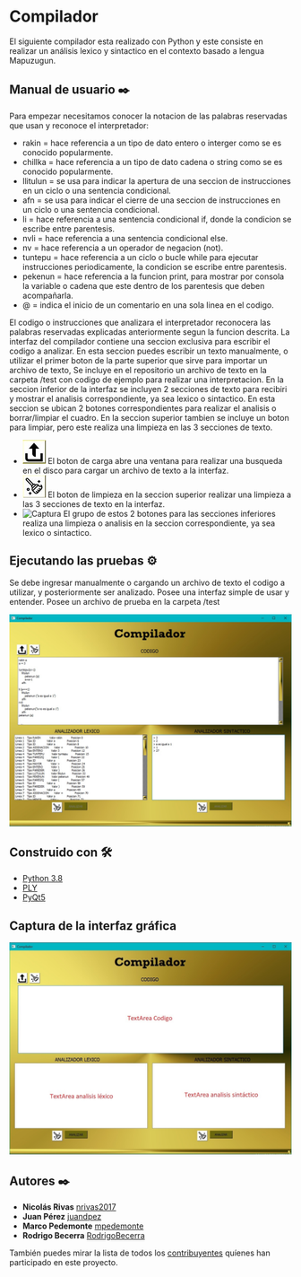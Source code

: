 # Compilador

El siguiente compilador esta realizado con Python y este consiste en realizar un análisis lexico y sintactico en el contexto basado a lengua Mapuzugun.

## Manual de usuario ✒️

Para empezar necesitamos conocer la notacion de las palabras reservadas que usan y reconoce el interpretador:

* rakin = hace referencia a un tipo de dato entero o interger como se es conocido popularmente.
* chillka = hace referencia a un tipo de dato cadena o string como se es conocido popularmente.
* llitulun = se usa para indicar la apertura de una seccion de instrucciones en un ciclo o una sentencia condicional.
* afn = se usa para indicar el cierre de una seccion de instrucciones en un ciclo o una sentencia condicional.
* li = hace referencia a una sentencia condicional if, donde la condicion se escribe entre parentesis.
* nvli = hace referencia a una sentencia condicional else.
* nv = hace referencia a un operador de negacion (not).
* tuntepu = hace referencia a un ciclo o bucle while para ejecutar instrucciones periodicamente, la condicion se escribe entre parentesis.
* pekenun = hace referencia a la funcion print, para mostrar por consola la variable o cadena que este dentro de los parentesis que deben acompañarla.
* @ = indica el inicio de un comentario en una sola linea en el codigo.

El codigo o instrucciones que analizara el interpretador reconocera las palabras reservadas explicadas anteriormente segun la funcion descrita. La interfaz del compilador contiene una seccion exclusiva para escribir el codigo a analizar. En esta seccion puedes escribir un texto manualmente, o utilizar el primer boton de la parte superior que sirve para importar un archivo de texto, Se incluye en el repositorio un archivo de texto en la carpeta /test con codigo de ejemplo para realizar una interpretacion. 
En la seccion inferior de la interfaz se incluyen 2 secciones de texto para recibiri y mostrar el analisis correspondiente, ya sea lexico o sintactico. En esta seccion se ubican 2 botones correspondientes para realizar el analisis o borrar/limpiar el cuadro. En la seccion superior tambien se incluye un boton para limpiar, pero este realiza una limpieza en las 3 secciones de texto.

* ![Captura](img/subir.jpg) El boton de carga abre una ventana para realizar una busqueda en el disco para cargar un archivo de texto a la interfaz.
* ![Captura](img/limpiar.jpg) El boton de limpieza en la seccion superior realizar una limpieza a las 3 secciones de texto en la interfaz.
* ![Captura](img/cargar.jpg) El grupo de estos 2 botones para las secciones inferiores realiza una limpieza o analisis en la seccion correspondiente, ya sea lexico o sintactico.

## Ejecutando las pruebas ⚙️

Se debe ingresar manualmente o cargando un archivo de texto el codigo a utilizar, y posteriormente ser analizado. Posee una interfaz simple de usar y entender.
Posee un archivo de prueba en la carpeta /test

![Captura](img/interfaz2.jpg)

## Construido con 🛠️


* [Python 3.8](https://www.python.org)
* [PLY](https://www.dabeaz.com/ply/)
* [PyQt5](https://pypi.org/project/PyQt5/)

## Captura de la interfaz gráfica

![Captura](img/interfaz.jpg)

## Autores ✒️


* **Nicolás Rivas** [nrivas2017](https://github.com/nrivas2017)
* **Juan Pérez** [juandpez](https://github.com/juandpez)
* **Marco Pedemonte** [mpedemonte](https://github.com/mpedemonte)
* **Rodrigo Becerra** [RodrigoBecerra](https://github.com/RodrigoBecerra)



También puedes mirar la lista de todos los [contribuyentes](https://github.com/nrivas2017/compilador/graphs/contributors) quíenes han participado en este proyecto. 
